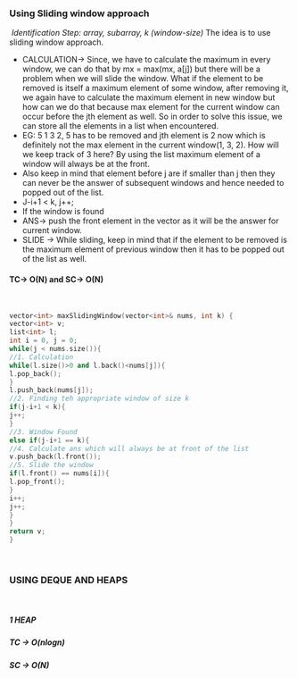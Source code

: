 ### Using Sliding window approach
​
*Identification Step: array, subarray, k (window-size)*
The idea is to use sliding window approach.
- CALCULATION-> Since, we have to calculate the maximum in every window, we can do that by mx = max(mx, a[j]) but there will be a problem when we will slide the window. What if the element to be removed is itself a maximum element of some window, after removing it, we again have to calculate the maximum element in new window but how can we do that because max element for the current window can occur before the jth element as well. So in order to solve this issue, we can store all the elements in a list when encountered.
- EG: 5 1 3 2, 5 has to be removed and jth element is 2 now which is definitely not the max element in the current window(1, 3, 2). How will we keep track of 3 here? By using the list maximum element of a window will always be at the front.
- Also keep in mind that element before j are if smaller than j then they can  never be the answer of subsequent windows and hence needed to popped out of the list.
- J-i+1 < k, j++;
- If the window is found
- ANS-> push the front element in the vector as it will be the answer for current window.
- SLIDE -> While sliding, keep in mind that if the element to be removed is the maximum element of previous window then it has to be popped out of the list as well.
​
#### **TC-> O(N) and SC-> O(N)**
​
```c++
vector<int> maxSlidingWindow(vector<int>& nums, int k) {
vector<int> v;
list<int> l;
int i = 0, j = 0;
while(j < nums.size()){
//1. Calculation
while(l.size()>0 and l.back()<nums[j]){
l.pop_back();
}
l.push_back(nums[j]);
//2. Finding teh appropriate window of size k
if(j-i+1 < k){
j++;
}
//3. Window Found
else if(j-i+1 == k){
//4. Calculate ans which will always be at front of the list
v.push_back(l.front());
//5. Slide the window
if(l.front() == nums[i]){
l.pop_front();
}
i++;
j++;
}
}
return v;
}
```
​
### USING DEQUE AND HEAPS
​
##### **1 HEAP**
##### TC -> O(nlogn)
##### SC -> O(N)